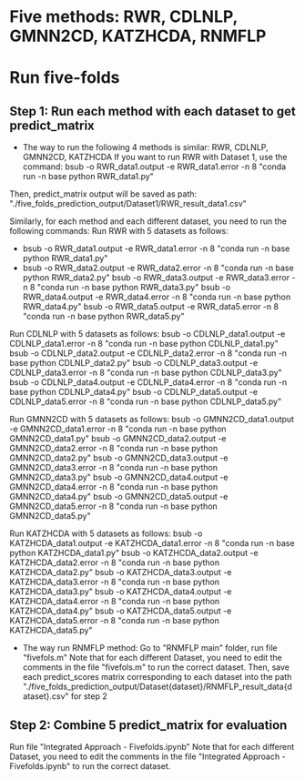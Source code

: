 # Five methods: RWR, CDLNLP, GMNN2CD, KATZHCDA, RNMFLP

# Run five-folds
## Step 1: Run each method with each dataset to get predict_matrix 
+ The way to run the following 4 methods is similar: RWR, CDLNLP, GMNN2CD, KATZHCDA
If you want to run RWR with Dataset 1, use the command: bsub -o RWR_data1.output -e RWR_data1.error -n 8 "conda run -n base python RWR_data1.py"

Then, predict_matrix output will be saved as path: "./five_folds_prediction_output/Dataset1/RWR_result_data1.csv"

Similarly, for each method and each different dataset, you need to run the following commands:
Run RWR with 5 datasets as follows: 
  + bsub -o RWR_data1.output -e RWR_data1.error -n 8 "conda run -n base python RWR_data1.py"
  + bsub -o RWR_data2.output -e RWR_data2.error -n 8 "conda run -n base python RWR_data2.py"
  bsub -o RWR_data3.output -e RWR_data3.error -n 8 "conda run -n base python RWR_data3.py"
  bsub -o RWR_data4.output -e RWR_data4.error -n 8 "conda run -n base python RWR_data4.py"
  bsub -o RWR_data5.output -e RWR_data5.error -n 8 "conda run -n base python RWR_data5.py"

Run CDLNLP with 5 datasets as follows: 
  bsub -o CDLNLP_data1.output -e CDLNLP_data1.error -n 8 "conda run -n base python CDLNLP_data1.py"
  bsub -o CDLNLP_data2.output -e CDLNLP_data2.error -n 8 "conda run -n base python CDLNLP_data2.py"
  bsub -o CDLNLP_data3.output -e CDLNLP_data3.error -n 8 "conda run -n base python CDLNLP_data3.py"
  bsub -o CDLNLP_data4.output -e CDLNLP_data4.error -n 8 "conda run -n base python CDLNLP_data4.py"
  bsub -o CDLNLP_data5.output -e CDLNLP_data5.error -n 8 "conda run -n base python CDLNLP_data5.py"

Run GMNN2CD with 5 datasets as follows: 
  bsub -o GMNN2CD_data1.output -e GMNN2CD_data1.error -n 8 "conda run -n base python GMNN2CD_data1.py"
  bsub -o GMNN2CD_data2.output -e GMNN2CD_data2.error -n 8 "conda run -n base python GMNN2CD_data2.py"
  bsub -o GMNN2CD_data3.output -e GMNN2CD_data3.error -n 8 "conda run -n base python GMNN2CD_data3.py"
  bsub -o GMNN2CD_data4.output -e GMNN2CD_data4.error -n 8 "conda run -n base python GMNN2CD_data4.py"
  bsub -o GMNN2CD_data5.output -e GMNN2CD_data5.error -n 8 "conda run -n base python GMNN2CD_data5.py"

Run KATZHCDA with 5 datasets as follows: 
  bsub -o KATZHCDA_data1.output -e KATZHCDA_data1.error -n 8 "conda run -n base python KATZHCDA_data1.py"
  bsub -o KATZHCDA_data2.output -e KATZHCDA_data2.error -n 8 "conda run -n base python KATZHCDA_data2.py"
  bsub -o KATZHCDA_data3.output -e KATZHCDA_data3.error -n 8 "conda run -n base python KATZHCDA_data3.py"
  bsub -o KATZHCDA_data4.output -e KATZHCDA_data4.error -n 8 "conda run -n base python KATZHCDA_data4.py"
  bsub -o KATZHCDA_data5.output -e KATZHCDA_data5.error -n 8 "conda run -n base python KATZHCDA_data5.py"

+ The way run RNMFLP method:
Go to "RNMFLP main" folder, run file "fivefols.m"
Note that for each different Dataset, you need to edit the comments in the file "fivefols.m" to run the correct dataset.
Then, save each predict_scores matrix corresponding to each dataset into the path "./five_folds_prediction_output/Dataset{dataset}/RNMFLP_result_data{dataset}.csv" for step 2

## Step 2: Combine 5 predict_matrix for evaluation 
Run file "Integrated Approach - Fivefolds.ipynb"
Note that for each different Dataset, you need to edit the comments in the file "Integrated Approach - Fivefolds.ipynb" to run the correct dataset.
